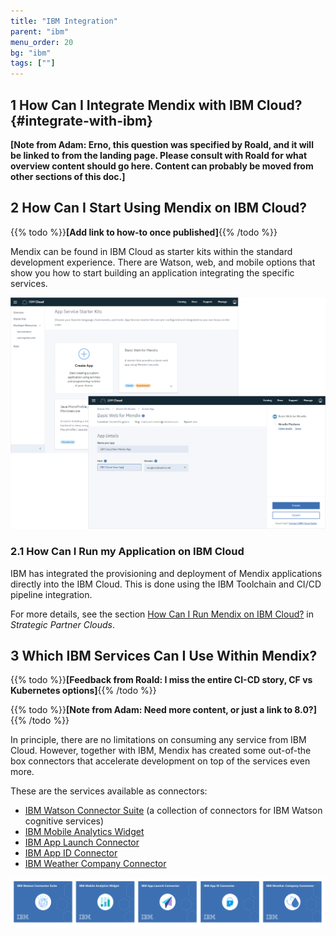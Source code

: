 ```yaml
---
title: "IBM Integration"
parent: "ibm"
menu_order: 20
bg: "ibm"
tags: [""]
---
```


## 1 How Can I Integrate Mendix with IBM Cloud? {#integrate-with-ibm}

**[Note from Adam: Erno, this question was specified by Roald, and it will be linked to from the landing page. Please consult with Roald for what overview content should go here. Content can probably be moved from other sections of this doc.]**

## 2 How Can I Start Using Mendix on IBM Cloud?

{{% todo %}}**[Add link to how-to once published]**{{% /todo %}}

Mendix can be found in IBM Cloud as starter kits within the standard development experience. There are Watson, web, and mobile options that show you how to start building an application integrating the specific services.

![](attachments/mendix-ibm-cloud-integration2.png)

### 2.1 How Can I Run my Application on IBM Cloud

IBM has integrated the provisioning and deployment of Mendix applications directly into the IBM Cloud. This is done using the IBM Toolchain and CI/CD pipeline integration.

For more details, see the section [How Can I Run Mendix on IBM Cloud?](../app-capabilities/deploy-with-partners#ibm-cloud) in *Strategic Partner Clouds*.

## 3 Which IBM Services Can I Use Within Mendix?

{{% todo %}}**[Feedback from Roald: I miss the entire CI-CD story, CF vs Kubernetes options]**{{% /todo %}}

{{% todo %}}**[Note from Adam: Need more content, or just a link to 8.0?]**{{% /todo %}}

In principle, there are no limitations on consuming any service from IBM Cloud. However, together with IBM, Mendix has created some out-of-the box connectors that accelerate development on top of the services even more.

These are the services available as connectors:

 * [IBM Watson Connector Suite](https://appstore.home.mendix.com/link/app/2860/) (a collection of connectors for IBM Watson cognitive services)
 * [IBM Mobile Analytics Widget](https://appstore.home.mendix.com/link/app/106305/)
 * [IBM App Launch Connector](https://appstore.home.mendix.com/link/app/106382/)
 * [IBM App ID Connector](https://appstore.home.mendix.com/link/app/106198/)
 * [IBM Weather Company Connector](https://appstore.home.mendix.com/link/app/106297/)

![](attachments/ibm-appstore-connectors.png)
